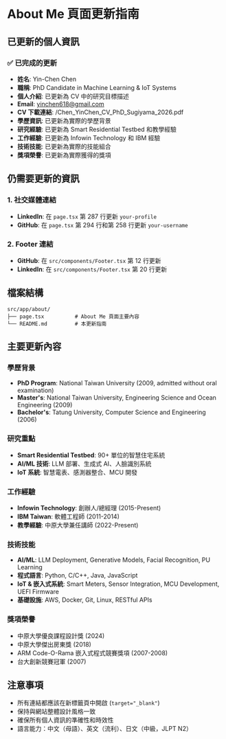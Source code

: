 # About Me 頁面更新指南

## 已更新的個人資訊

### ✅ 已完成的更新
- **姓名**: Yin-Chen Chen
- **職稱**: PhD Candidate in Machine Learning & IoT Systems
- **個人介紹**: 已更新為 CV 中的研究目標描述
- **Email**: yinchen618@gmail.com
- **CV 下載連結**: /Chen_YinChen_CV_PhD_Sugiyama_2026.pdf
- **學歷資訊**: 已更新為實際的學歷背景
- **研究經驗**: 已更新為 Smart Residential Testbed 和教學經驗
- **工作經驗**: 已更新為 Infowin Technology 和 IBM 經驗
- **技術技能**: 已更新為實際的技能組合
- **獎項榮譽**: 已更新為實際獲得的獎項

## 仍需要更新的資訊

### 1. 社交媒體連結
- **LinkedIn**: 在 `page.tsx` 第 287 行更新 `your-profile`
- **GitHub**: 在 `page.tsx` 第 294 行和第 258 行更新 `your-username`

### 2. Footer 連結
- **GitHub**: 在 `src/components/Footer.tsx` 第 12 行更新
- **LinkedIn**: 在 `src/components/Footer.tsx` 第 20 行更新

## 檔案結構
```
src/app/about/
├── page.tsx          # About Me 頁面主要內容
└── README.md         # 本更新指南
```

## 主要更新內容

### 學歷背景
- **PhD Program**: National Taiwan University (2009, admitted without oral examination)
- **Master's**: National Taiwan University, Engineering Science and Ocean Engineering (2009)
- **Bachelor's**: Tatung University, Computer Science and Engineering (2006)

### 研究重點
- **Smart Residential Testbed**: 90+ 單位的智慧住宅系統
- **AI/ML 技術**: LLM 部署、生成式 AI、人臉識別系統
- **IoT 系統**: 智慧電表、感測器整合、MCU 開發

### 工作經驗
- **Infowin Technology**: 創辦人/總經理 (2015-Present)
- **IBM Taiwan**: 軟體工程師 (2011-2014)
- **教學經驗**: 中原大學兼任講師 (2022-Present)

### 技術技能
- **AI/ML**: LLM Deployment, Generative Models, Facial Recognition, PU Learning
- **程式語言**: Python, C/C++, Java, JavaScript
- **IoT & 嵌入式系統**: Smart Meters, Sensor Integration, MCU Development, UEFI Firmware
- **基礎設施**: AWS, Docker, Git, Linux, RESTful APIs

### 獎項榮譽
- 中原大學優良課程設計獎 (2024)
- 中原大學傑出房東獎 (2018)
- ARM Code-O-Rama 嵌入式程式競賽獎項 (2007-2008)
- 台大創新競賽冠軍 (2007)

## 注意事項
- 所有連結都應該在新標籤頁中開啟 (`target="_blank"`)
- 保持與網站整體設計風格一致
- 確保所有個人資訊的準確性和時效性
- 語言能力：中文（母語）、英文（流利）、日文（中級，JLPT N2） 
